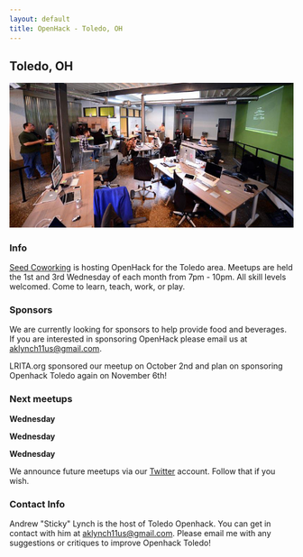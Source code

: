 ```yaml
---
layout: default
title: OpenHack - Toledo, OH
---
```


## Toledo, OH

![Seed Lunch n' Learn](lunch-n-learn.jpg)

### Info

[Seed Coworking](http://seedcowork.com) is hosting OpenHack for the Toledo area. Meetups are held the 1st and 3rd Wednesday of each month from 7pm - 10pm. All skill levels welcomed. Come to learn, teach, work, or play.


### Sponsors

We are currently looking for sponsors to help provide food and beverages. If you are interested in sponsoring OpenHack please email us at [aklynch11us@gmail.com](mailto:aklynch11us@gmail.com).

LRITA.org sponsored our meetup on October 2nd and plan on sponsoring Openhack Toledo again on November 6th!

### Next meetups

**Wednesday**

**Wednesday**

**Wednesday** 


We announce future meetups via our [Twitter](http://twitter.com/openhacktoledo) account. Follow that if you wish.


### Contact Info

Andrew "Sticky" Lynch is the host of Toledo Openhack.  You can get in contact with him at [aklynch11us@gmail.com](mailto:aklynch11us@gmail.com).  Please email me with any suggestions or critiques to improve Openhack Toledo!

